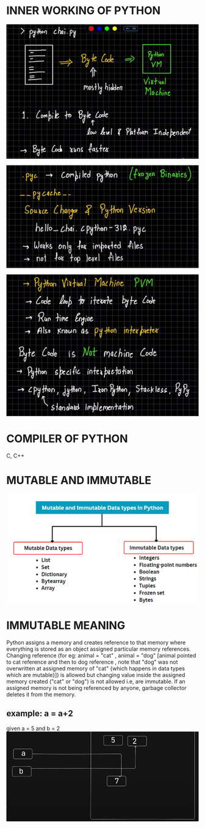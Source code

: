 # INNER WORKING OF PYTHON
![alt text](image.png)

![alt text](image-1.png)

![alt text](image-2.png)

# COMPILER OF PYTHON
C, C++

# MUTABLE AND IMMUTABLE
![alt text](image-4.png)

# IMMUTABLE MEANING
Python assigns a memory and creates reference to that memory where everything is stored as an object assigned particular memory references. Changing reference (for eg: animal = "cat" , animal = "dog" [animal pointed to cat reference and then to dog reference , note that "dog" was not overwritten at assigned memory of "cat" {which happens in data types which are mutable}]) is allowed but changing value inside the assigned memory created ("cat" or "dog") is not allowed i.e, are immutable. If an assigned memory is not being referenced by anyone, garbage collector deletes it from the memory.
## example: a = a+2
given a = 5 and b = 2
![alt text](image-3.png)